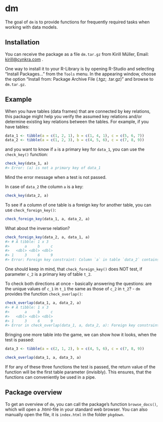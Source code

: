 
<!-- README.md is generated from README.Rmd. Please edit that file -->

# dm

The goal of `dm` is to provide functions for frequently required tasks
when working with data models.

## Installation

You can receive the package as a file `dm.tar.gz` from Kirill Müller,
Email: <kirill@cynkra.com> .

One way to install it to your R-Library is by opening R-Studio and
selecting “Install Packages…” from the `Tools` menu. In the appearing
window, choose the option “Install from: Package Archive File (.tgz;
.tar.gz)” and browse to `dm.tar.gz`.

## Example

When you have tables (data frames) that are connected by key relations,
this package might help you verify the assumed key relations and/or
determine existing key relations between the tables. For example, if you
have tables:

``` r
data_1 <- tibble(a = c(1, 2, 1), b = c(1, 4, 1), c = c(5, 6, 7))
data_2 <- tibble(a = c(1, 2, 3), b = c(4, 5, 6), c = c(7, 8, 9))
```

and you want to know if `a` is a primary key for `data_1`, you can use
the `check_key()` function:

``` r
check_key(data_1, a)
#> Error: (a) is not a primary key of data_1
```

Mind the error message when a test is not passed.

In case of `data_2` the column `a` is a key:

``` r
check_key(data_2, a)
```

To see if a column of one table is a foreign key for another table, you
can use `check_foreign_key()`:

``` r
check_foreign_key(data_1, a, data_2, a)
```

What about the inverse relation?

``` r
check_foreign_key(data_2, a, data_1, a)
#> # A tibble: 1 x 3
#>       a     b     c
#>   <dbl> <dbl> <dbl>
#> 1     3     6     9
#> Error: Foreign key constraint: Column `a` in table `data_2` contains values (see above) that are not present in column `a` in table `data_1`
```

One should keep in mind, that `check_foreign_key()` does NOT test, if
parameter `c_2` is a primary key of table `t_2`.

To check both directions at once - basically answering the questions:
are the unique values of `c_1` in `t_1` the same as those of `c_2` in
`t_2`? - `dm` provides the function `check_overlap()`:

``` r
check_overlap(data_1, a, data_2, a)
#> # A tibble: 1 x 3
#>       a     b     c
#>   <dbl> <dbl> <dbl>
#> 1     3     6     9
#> Error in check_overlap(data_1, a, data_2, a): Foreign key constraint: Column `a` in table `data_2` contains values (see above) that are not present in column `a` in table `data_1`
```

Bringing one more table into the game, we can show how it looks, when
the test is passed:

``` r
data_3 <- tibble(a = c(2, 1, 2), b = c(4, 5, 6), c = c(7, 8, 9))

check_overlap(data_1, a, data_3, a)
```

If for any of these three functions the test is passed, the return value
of the function will be the first table parameter (invisibly). This
ensures, that the functions can conveniently be used in a pipe.

## Package overview

To get an overview of `dm`, you can call the package’s function
`browse_docs()`, which will open a .html-file in your standard web
browser. You can also manually open the file, it is `index.html` in the
folder `pkgdown`.
